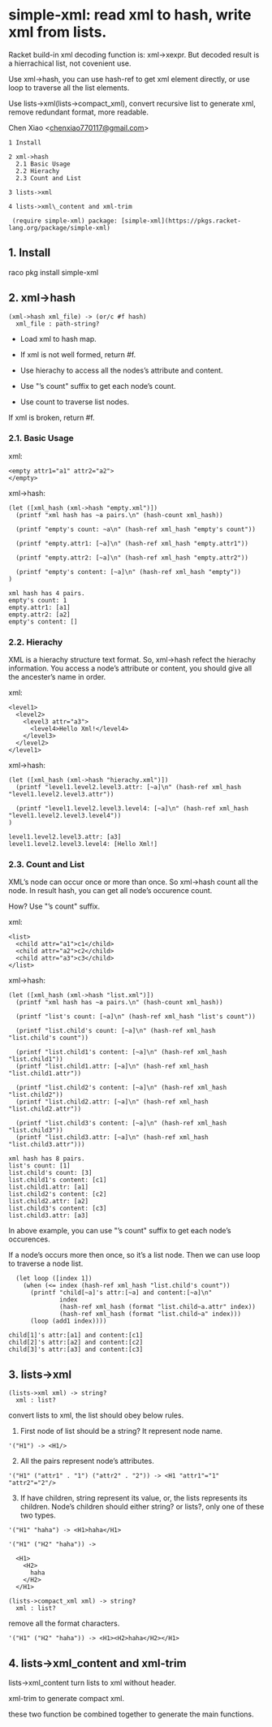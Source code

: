 # simple-xml: read xml to hash, write xml from lists.

Racket build-in xml decoding function is: xml->xexpr. But decoded result
is a hierrachical list, not covenient use.

Use xml->hash, you can use hash-ref to get xml element directly, or use
loop to traverse all the list elements.

Use lists->xml(lists->compact\_xml), convert recursive list to generate
xml, remove redundant format, more readable.

Chen Xiao <[chenxiao770117@gmail.com](mailto:chenxiao770117@gmail.com)>

    1 Install                         
                                      
    2 xml->hash                       
      2.1 Basic Usage                 
      2.2 Hierachy                    
      2.3 Count and List              
                                      
    3 lists->xml                      
                                      
    4 lists->xml\_content and xml-trim

```racket
 (require simple-xml) package: [simple-xml](https://pkgs.racket-lang.org/package/simple-xml)
```

## 1. Install

raco pkg install simple-xml

## 2. xml->hash

```racket
(xml->hash xml_file) -> (or/c #f hash)
  xml_file : path-string?             
```

* Load xml to hash map.

* If xml is not well formed, return \#f.

* Use hierachy to access all the nodes’s attribute and content.

* Use "’s count" suffix to get each node’s count.

* Use count to traverse list nodes.

If xml is broken, return \#f.

### 2.1. Basic Usage

xml:

```racket
<empty attr1="a1" attr2="a2">
</empty>                     
```

xml->hash:

```racket
(let ([xml_hash (xml->hash "empty.xml")])                           
  (printf "xml hash has ~a pairs.\n" (hash-count xml_hash))         
                                                                    
  (printf "empty's count: ~a\n" (hash-ref xml_hash "empty's count"))
                                                                    
  (printf "empty.attr1: [~a]\n" (hash-ref xml_hash "empty.attr1"))  
                                                                    
  (printf "empty.attr2: [~a]\n" (hash-ref xml_hash "empty.attr2"))  
                                                                    
  (printf "empty's content: [~a]\n" (hash-ref xml_hash "empty"))    
)                                                                   
                                                                    
xml hash has 4 pairs.                                               
empty's count: 1                                                    
empty.attr1: [a1]                                                   
empty.attr2: [a2]                                                   
empty's content: []                                                 
```

### 2.2. Hierachy

XML is a hierachy structure text format. So, xml->hash refect the
hierachy information. You access a node’s attribute or content, you
should give all the ancester’s name in order.

xml:

```racket
<level1>                         
  <level2>                       
    <level3 attr="a3">           
      <level4>Hello Xml!</level4>
    </level3>                    
  </level2>                      
</level1>                        
```

xml->hash:

```racket
(let ([xml_hash (xml->hash "hierachy.xml")])                                                      
  (printf "level1.level2.level3.attr: [~a]\n" (hash-ref xml_hash "level1.level2.level3.attr"))    
                                                                                                  
  (printf "level1.level2.level3.level4: [~a]\n" (hash-ref xml_hash "level1.level2.level3.level4"))
)                                                                                                 
                                                                                                  
level1.level2.level3.attr: [a3]                                                                   
level1.level2.level3.level4: [Hello Xml!]                                                         
```

### 2.3. Count and List

XML’s node can occur once or more than once. So xml->hash count all the
node. In result hash, you can get all node’s occurence count.

How? Use "’s count" suffix.

xml:

```racket
<list>                       
  <child attr="a1">c1</child>
  <child attr="a2">c2</child>
  <child attr="a3">c3</child>
</list>                      
```

xml->hash:

```racket
(let ([xml_hash (xml->hash "list.xml")])                                        
  (printf "xml hash has ~a pairs.\n" (hash-count xml_hash))                     
                                                                                
  (printf "list's count: [~a]\n" (hash-ref xml_hash "list's count"))            
                                                                                
  (printf "list.child's count: [~a]\n" (hash-ref xml_hash "list.child's count"))
                                                                                
  (printf "list.child1's content: [~a]\n" (hash-ref xml_hash "list.child1"))    
  (printf "list.child1.attr: [~a]\n" (hash-ref xml_hash "list.child1.attr"))    
                                                                                
  (printf "list.child2's content: [~a]\n" (hash-ref xml_hash "list.child2"))    
  (printf "list.child2.attr: [~a]\n" (hash-ref xml_hash "list.child2.attr"))    
                                                                                
  (printf "list.child3's content: [~a]\n" (hash-ref xml_hash "list.child3"))    
  (printf "list.child3.attr: [~a]\n" (hash-ref xml_hash "list.child3.attr")))   
                                                                                
xml hash has 8 pairs.                                                           
list's count: [1]                                                               
list.child's count: [3]                                                         
list.child1's content: [c1]                                                     
list.child1.attr: [a1]                                                          
list.child2's content: [c2]                                                     
list.child2.attr: [a2]                                                          
list.child3's content: [c3]                                                     
list.child3.attr: [a3]                                                          
```

In above example, you can use "’s count" suffix to get each node’s
occurences.

If a node’s occurs more then once, so it’s a list node. Then we can use
loop to traverse a node list.

```racket
  (let loop ([index 1])                                             
    (when (<= index (hash-ref xml_hash "list.child's count"))       
      (printf "child[~a]'s attr:[~a] and content:[~a]\n"            
              index                                                 
              (hash-ref xml_hash (format "list.child~a.attr" index))
              (hash-ref xml_hash (format "list.child~a" index)))    
      (loop (add1 index))))                                         
                                                                    
child[1]'s attr:[a1] and content:[c1]                               
child[2]'s attr:[a2] and content:[c2]                               
child[3]'s attr:[a3] and content:[c3]                               
```

## 3. lists->xml

```racket
(lists->xml xml) -> string?
  xml : list?              
```

convert lists to xml, the list should obey below rules.

1. First node of list should be a string? It represent node name.

```racket
'("H1") -> <H1/>
```

2. All the pairs represent node’s attributes.

```racket
'("H1" ("attr1" . "1") ("attr2" . "2")) -> <H1 "attr1"="1" "attr2"="2"/>
```

3. If have children, string represent its value, or, the lists
represents its children.         Node’s children should either string?
or lists?, only one of these two types.

```racket
'("H1" "haha") -> <H1>haha</H1>
                               
'("H1" ("H2" "haha")) ->       
                               
  <H1>                         
    <H2>                       
      haha                     
    </H2>                      
  </H1>                        
```

```racket
(lists->compact_xml xml) -> string?
  xml : list?                      
```

remove all the format characters.

```racket
'("H1" ("H2" "haha")) -> <H1><H2>haha</H2></H1>
```

## 4. lists->xml\_content and xml-trim

lists->xml\_content turn lists to xml without header.

xml-trim to generate compact xml.

these two function be combined together to generate the main functions.
